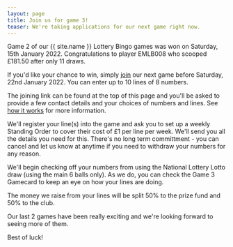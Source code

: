 ```yaml
---
layout: page
title: Join us for game 3!
teaser: We're taking applications for our next game right now.
---
```


Game 2 of our {{ site.name }} Lottery Bingo games was won on Saturday, 15th January 2022. Congratulations to player EMLB008 who scooped £181.50 after only 11 draws.

If you'd like your chance to win, simply [join](https://forms.gle/GEkzAc9o6GSi95vf9) our next game before Saturday, 22nd January 2022. You can enter up to 10 lines of 8 numbers.

The joining link can be found at the top of this page and you'll be asked to provide a few contact details and your choices of numbers and lines. See [how it works](/how-it-works) for more information.

We'll register your line(s) into the game and ask you to set up a weekly Standing Order to cover their cost of £1 per line per week. We'll send you all the details you need for this. There's no long term committment - you can cancel and let us know at anytime if you need to withdraw your numbers for any reason.

We'll begin checking off your numbers from using the National Lottery Lotto draw (using the main 6 balls only). As we do, you can check the Game 3 Gamecard to keep an eye on how your lines are doing.

The money we raise from your lines will be split 50% to the prize fund and 50% to the club.

Our last 2 games have been really exciting and we're looking forward to seeing more of them.

Best of luck!
